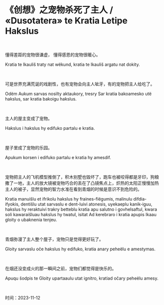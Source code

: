 # 《创想》之宠物杀死了主人 / «Dusotatera» te Kratia Letipe Hakslus
<br>
<p>懂得差距的宠物很谦虚， 懂得感恩的宠物很暖心。</p>
<p>Kratia te Ikauliš traty nat wëkund, kratia te Ikauliš argatu nat dokity.</p>
<br>
<p>可是世界充满荒诞的戏剧性，也有宠物会向主人呲牙，有的宠物把主人给吃了。</p>
<p>Odëm Aukum sarvas nosilty aktaukory, tresry Sar kratia bakoamesko utë hakslus, sar kratia bakoigu hakslus.</p>
<br>
<p>主人的屋主变成了宠物。</p>
<p>Hakslus i hakslus hy edifuko partalu e kratia.</p>
<br>
<p>屋子里成了宠物的乐园。</p>
<p>Apukum korsen i edifuko partalu e kratia hy amesdif.</p>
<br>
<p>宠物把主人的飞机模型推倒了，积木别墅也毁坏了，跑车也被咬得都是牙印，狗粮撒了一地，主人的放大镜被宠物巧合的丢在了凸镜焦点上，炽热的太阳正慢慢加热主人的被子，显然宠物的智力水准在看到青烟的时候是意识不到危险的。</p>
<p>Kratia manuišlu et ifrikolu hakslus hy fraines-fiëgumis, malinulu difdia-ifyokis, dentišlu utat sarvaslu e dent-luivi atonesis, uyekaeplu kanik-iguu, hakslus hy reraktuivi trakry betteblu kratia apu salutno i govhelsaftul, kwara soli kawaraišluau hakslus hy twatul, isitat Ad kerebraro i kratia apupis Ikaau gloity o ubaknenia tenjeu.</p>
<br>
<p>青烟弥漫了主人整个屋子，宠物只是觉得更好玩了。</p>
<p>Gloity sarvaslu oče hakslus hy edifuko, kratia anary peheëlu e amestymas.</p>
<br>
<p>在烟还没变成火的那一瞬间之前，宠物们都觉得是快乐的。</p>
<p>Apuqu šodpis te Gloity upartaaulu utat ignitro, kratiad očary peheëlu amesy.</p>
<br>
<p>时间：2023-11-12</p>